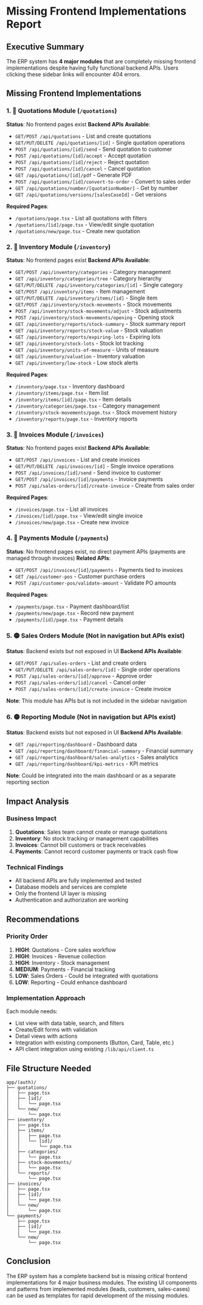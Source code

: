 # Missing Frontend Implementations Report

## Executive Summary

The ERP system has **4 major modules** that are completely missing frontend implementations despite having fully functional backend APIs. Users clicking these sidebar links will encounter 404 errors.

## Missing Frontend Implementations

### 1. 🔴 Quotations Module (`/quotations`)
**Status**: No frontend pages exist
**Backend APIs Available**:
- `GET/POST /api/quotations` - List and create quotations
- `GET/PUT/DELETE /api/quotations/[id]` - Single quotation operations  
- `POST /api/quotations/[id]/send` - Send quotation to customer
- `POST /api/quotations/[id]/accept` - Accept quotation
- `POST /api/quotations/[id]/reject` - Reject quotation
- `POST /api/quotations/[id]/cancel` - Cancel quotation
- `GET /api/quotations/[id]/pdf` - Generate PDF
- `POST /api/quotations/[id]/convert-to-order` - Convert to sales order
- `GET /api/quotations/number/[quotationNumber]` - Get by number
- `GET /api/quotations/versions/[salesCaseId]` - Get versions

**Required Pages**:
- `/quotations/page.tsx` - List all quotations with filters
- `/quotations/[id]/page.tsx` - View/edit single quotation
- `/quotations/new/page.tsx` - Create new quotation

### 2. 🔴 Inventory Module (`/inventory`)
**Status**: No frontend pages exist
**Backend APIs Available**:
- `GET/POST /api/inventory/categories` - Category management
- `GET /api/inventory/categories/tree` - Category hierarchy
- `GET/PUT/DELETE /api/inventory/categories/[id]` - Single category
- `GET/POST /api/inventory/items` - Item management
- `GET/PUT/DELETE /api/inventory/items/[id]` - Single item
- `GET/POST /api/inventory/stock-movements` - Stock movements
- `POST /api/inventory/stock-movements/adjust` - Stock adjustments
- `POST /api/inventory/stock-movements/opening` - Opening stock
- `GET /api/inventory/reports/stock-summary` - Stock summary report
- `GET /api/inventory/reports/stock-value` - Stock valuation
- `GET /api/inventory/reports/expiring-lots` - Expiring lots
- `GET /api/inventory/stock-lots` - Stock lot tracking
- `GET /api/inventory/units-of-measure` - Units of measure
- `GET /api/inventory/valuation` - Inventory valuation
- `GET /api/inventory/low-stock` - Low stock alerts

**Required Pages**:
- `/inventory/page.tsx` - Inventory dashboard
- `/inventory/items/page.tsx` - Item list
- `/inventory/items/[id]/page.tsx` - Item details
- `/inventory/categories/page.tsx` - Category management
- `/inventory/stock-movements/page.tsx` - Stock movement history
- `/inventory/reports/page.tsx` - Inventory reports

### 3. 🔴 Invoices Module (`/invoices`)
**Status**: No frontend pages exist
**Backend APIs Available**:
- `GET/POST /api/invoices` - List and create invoices
- `GET/PUT/DELETE /api/invoices/[id]` - Single invoice operations
- `POST /api/invoices/[id]/send` - Send invoice to customer
- `GET/POST /api/invoices/[id]/payments` - Invoice payments
- `POST /api/sales-orders/[id]/create-invoice` - Create from sales order

**Required Pages**:
- `/invoices/page.tsx` - List all invoices
- `/invoices/[id]/page.tsx` - View/edit single invoice
- `/invoices/new/page.tsx` - Create new invoice

### 4. 🔴 Payments Module (`/payments`)
**Status**: No frontend pages exist, no direct payment APIs (payments are managed through invoices)
**Related APIs**:
- `GET/POST /api/invoices/[id]/payments` - Payments tied to invoices
- `GET /api/customer-pos` - Customer purchase orders
- `POST /api/customer-pos/validate-amount` - Validate PO amounts

**Required Pages**:
- `/payments/page.tsx` - Payment dashboard/list
- `/payments/new/page.tsx` - Record new payment
- `/payments/[id]/page.tsx` - Payment details

### 5. 🟡 Sales Orders Module (Not in navigation but APIs exist)
**Status**: Backend exists but not exposed in UI
**Backend APIs Available**:
- `GET/POST /api/sales-orders` - List and create orders
- `GET/PUT/DELETE /api/sales-orders/[id]` - Single order operations
- `POST /api/sales-orders/[id]/approve` - Approve order
- `POST /api/sales-orders/[id]/cancel` - Cancel order
- `POST /api/sales-orders/[id]/create-invoice` - Create invoice

**Note**: This module has APIs but is not included in the sidebar navigation

### 6. 🟡 Reporting Module (Not in navigation but APIs exist)
**Status**: Backend exists but not exposed in UI
**Backend APIs Available**:
- `GET /api/reporting/dashboard` - Dashboard data
- `GET /api/reporting/dashboard/financial-summary` - Financial summary
- `GET /api/reporting/dashboard/sales-analytics` - Sales analytics
- `GET /api/reporting/dashboard/kpi-metrics` - KPI metrics

**Note**: Could be integrated into the main dashboard or as a separate reporting section

## Impact Analysis

### Business Impact
1. **Quotations**: Sales team cannot create or manage quotations
2. **Inventory**: No stock tracking or management capabilities
3. **Invoices**: Cannot bill customers or track receivables
4. **Payments**: Cannot record customer payments or track cash flow

### Technical Findings
- All backend APIs are fully implemented and tested
- Database models and services are complete
- Only the frontend UI layer is missing
- Authentication and authorization are working

## Recommendations

### Priority Order
1. **HIGH**: Quotations - Core sales workflow
2. **HIGH**: Invoices - Revenue collection
3. **HIGH**: Inventory - Stock management
4. **MEDIUM**: Payments - Financial tracking
5. **LOW**: Sales Orders - Could be integrated with quotations
6. **LOW**: Reporting - Could enhance dashboard

### Implementation Approach
Each module needs:
- List view with data table, search, and filters
- Create/Edit forms with validation
- Detail views with actions
- Integration with existing components (Button, Card, Table, etc.)
- API client integration using existing `/lib/api/client.ts`

## File Structure Needed

```
app/(auth)/
├── quotations/
│   ├── page.tsx
│   ├── [id]/
│   │   └── page.tsx
│   └── new/
│       └── page.tsx
├── inventory/
│   ├── page.tsx
│   ├── items/
│   │   ├── page.tsx
│   │   └── [id]/
│   │       └── page.tsx
│   ├── categories/
│   │   └── page.tsx
│   ├── stock-movements/
│   │   └── page.tsx
│   └── reports/
│       └── page.tsx
├── invoices/
│   ├── page.tsx
│   ├── [id]/
│   │   └── page.tsx
│   └── new/
│       └── page.tsx
└── payments/
    ├── page.tsx
    ├── [id]/
    │   └── page.tsx
    └── new/
        └── page.tsx
```

## Conclusion

The ERP system has a complete backend but is missing critical frontend implementations for 4 major business modules. The existing UI components and patterns from implemented modules (leads, customers, sales-cases) can be used as templates for rapid development of the missing modules.
